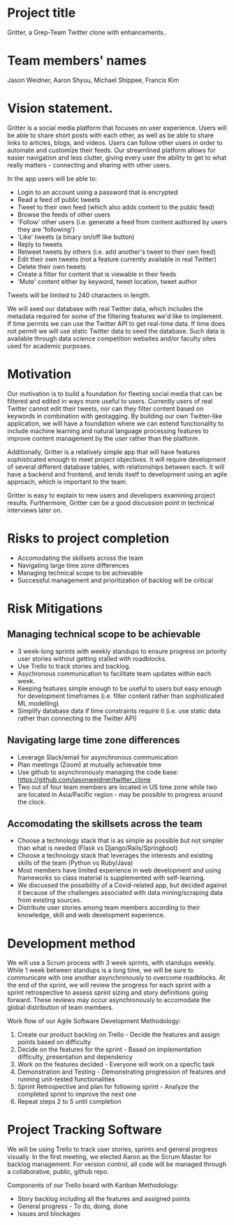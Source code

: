 # Project title
Gritter, a Grep-Team Twitter clone with enhancements..

# Team members' names
Jason Weidner, Aaron Shyuu, Michael Shippee, Francis Kim

# Vision statement.
Gritter is a social media platform that focuses on user experience. Users will be able to share short posts with each other, as well as be able to share links to articles, blogs, and videos. Users can follow other users in order to automate and customize their feeds. Our streamlined platform allows for easier navigation and less clutter, giving every user the ability to get to what really matters - connecting and sharing with other users.

In the app users will be able to:
- Login to an account using a password that is encrypted
- Read a feed of public tweets
- Tweet to their own feed (which also adds content to the public feed)
- Browse the feeds of other users
- 'Follow' other users (i.e. generate a feed from content authored by users they are 'following') 
- 'Like' tweets (a binary on/off like button)
- Reply to tweets
- Retweet tweets by others (i.e. add another's tweet to their own feed)
- Edit their own tweets (not a feature currently available in real Twitter)
- Delete their own tweets
- Create a filter for content that is viewable in their feeds
- 'Mute' content either by keyword, tweet location, tweet author

Tweets will be limited to 240 characters in length.

We will seed our database with real Twitter data, which includes the metadata required for some of the filtering features we'd like to implement. If time permits we can use the Twitter API to get real-time data. If time does not permit we will use static Twitter data to seed the database. Such data is available through data science competition websites and/or faculty sites used for academic purposes.

# Motivation
Our motivation is to build a foundation for fleeting social media that can be filtered and edited in ways more useful to users. Currently users of real Twitter cannot edit their tweets, nor can they filter content based on keywords in combination with geotagging. By building our own Twitter-like application, we will have a foundation where we can extend functionality to include machine learning and natural language processing features to improve content management by the user rather than the platform.

Additionally, Gritter is a relatively simple app that will have features sophisticated enough to meet project objectives. It will require development of several different database tables, with relationships between each. It will have a backend and frontend, and lends itself to development using an agile approach, which is important to the team. 

Gritter is easy to explain to new users and developers examining project results. Furthermore, Gritter can be a good discussion point in technical interviews later on.

# Risks to project completion
- Accomodating the skillsets across the team
- Navigating large time zone differences
- Managing technical scope to be achievable
- Successful management and prioritization of backlog will be critical

# Risk Mitigations
## Managing technical scope to be achievable
- 3 week-long sprints with weekly standups to ensure progress on priority user stories without getting stalled with roadblocks.
- Use Trello to track stories and backlog. 
- Asychronous communication to facilitate team updates within each week.
- Keeping features simple enough to be useful to users but easy enough for development timeframes (i.e. filter content rather than sophisticated ML modelling)
- Simplify database data if time constraints require it (i.e. use static data rather than connecting to the Twitter API)

## Navigating large time zone differences
- Leverage Slack/email for asynchronous communication
- Plan meetings (Zoom) at mutually achievable time
- Use github to asynchronously managing the code base: https://github.com/jasonweidner/twitter_clone
- Two out of four team members are located in US time zone while two are located in Asia/Pacific region - may be possible to progress around the clock. 

## Accomodating the skillsets across the team
- Choose a technology stack that is as simple as possible but not simpler than what is needed (Flask vs Django/Rails/Springboot)
- Choose a technology stack that leverages the interests and existing skills of the team (Python vs Ruby/Java)
- Most members have limited experience in web development and using frameworks so class material is supplemented with self-learning.
- We discussed the possibility of a Covid-related app, but decided against it because of the challenges associated with data mining/scraping data from existing sources.
- Distribute user stories among team members according to their knowledge, skill and web development experience.

# Development method
We will use a Scrum process with 3 week sprints, with standups weekly. While 1 week between standups is a long time, we will be sure to communicate with one another asynchronously to overcome roadblocks. At the end of the sprint, we will review the progress for each sprint with a sprint retrospective to assess sprint sizing and story definitions going forward. These reviews may occur asynchronously to accomodate the global distribution of team members.

Work flow of our Agile Software Development Methodology:
1. Create our product backlog on Trello - Decide the features and assign points based on difficulty
2. Decide on the features for the sprint - Based on implementation difficulty, presentation and dependency
3. Work on the features decided - Everyone will work on a specfic task 
4. Demonstration and Testing - Demonstrating progression of features and running unit-tested functionalities
5. Sprint Retrospective and plan for following sprint - Analyze the completed sprint to improve the next one
6. Repeat steps 2 to 5 until completion

# Project Tracking Software 
We will be using Trello to track user stories, sprints and general progress visually. In the first meeting, we elected Aaron as the Scrum Master for backlog management. For version control, all code will be managed through a collaborative, public, github repo.

Components of our Trello board with Kanban Methodology:
- Story backlog including all the features and assigned points
- General progress - To do, doing, done
- Issues and blockages
